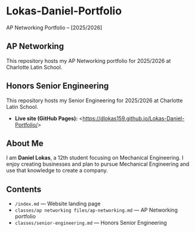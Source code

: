 # Lokas-Daniel-Portfolio
AP Networking Portfolio – [2025/2026]
## AP Networking
This repository hosts my AP Networking portfolio for
2025/2026 at Charlotte Latin School.
## Honors Senior Engineering
This repository hosts my Senior Engineering for
2025/2026 at Charlotte Latin School.
- **Live site (GitHub Pages):** &lt;https://dlokas159.github.io/Lokas-Daniel-Portfolio/&gt;
## About Me
I am **Daniel Lokas**, a 12th student focusing on Mechanical Engineering.
I enjoy creating businesses and plan to pursue Mechanical Engineering and use that knowledge to create a company.
## Contents
- `/index.md` — Website landing page
- `classes/ap networking files/ap-networking.md` — AP Networking portfolio
- `classes/senior-engineering.md` — Honors Senior Engineering
